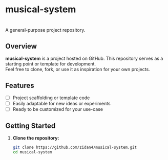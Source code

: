 # musical-system

#
A general-purpose project repository.

## Overview

**musical-system** is a project hosted on GitHub. This repository serves as a starting point or template for development.  
Feel free to clone, fork, or use it as inspiration for your own projects.

## Features

- [ ] Project scaffolding or template code
- [ ] Easily adaptable for new ideas or experiments
- [ ] Ready to be customized for your use-case

## Getting Started

1. **Clone the repository:**
   ```bash
   git clone https://github.com/zidan4/musical-system.git
   cd musical-system